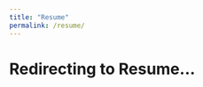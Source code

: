 ```yaml
---
title: "Resume"
permalink: /resume/
---
```


<html>
<head><title>Resume</title></head>
<body>
  <h1>Redirecting to Resume...</h1>
  <script>
    window.location.href = "https://drive.google.com/file/d/1bOwghTGjw5NSeBmbFFw3QjIOM9CBatLE/view?usp=drive_link";
  </script>
</body>
</html>
